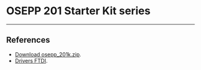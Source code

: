 __OSEPP 201 Starter Kit series__
===============

---
## __References__
- [Download osepp_201k.zip](https://osepp.com/files/osepp_201k.zip).
- [Drivers FTDI](https://www.ftdichip.com/Drivers/VCP.htm).